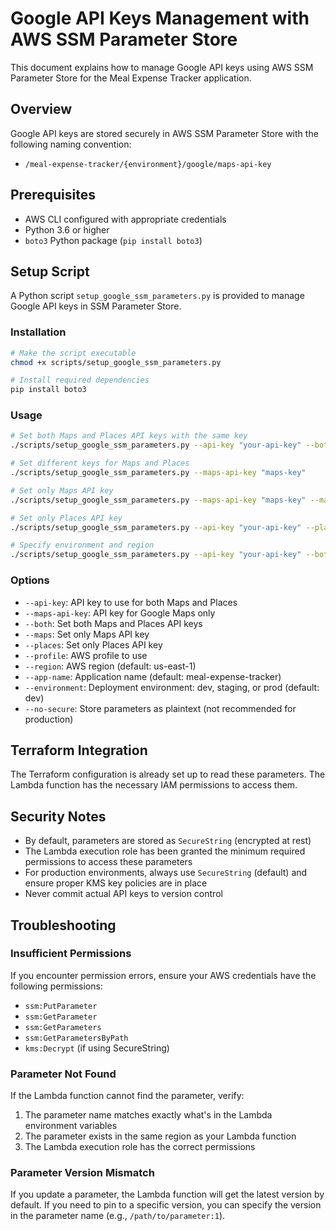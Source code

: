 # Google API Keys Management with AWS SSM Parameter Store

This document explains how to manage Google API keys using AWS SSM Parameter Store for the Meal Expense Tracker application.

## Overview

Google API keys are stored securely in AWS SSM Parameter Store with the following naming convention:
- `/meal-expense-tracker/{environment}/google/maps-api-key`

## Prerequisites

- AWS CLI configured with appropriate credentials
- Python 3.6 or higher
- `boto3` Python package (`pip install boto3`)

## Setup Script

A Python script `setup_google_ssm_parameters.py` is provided to manage Google API keys in SSM Parameter Store.

### Installation

```bash
# Make the script executable
chmod +x scripts/setup_google_ssm_parameters.py

# Install required dependencies
pip install boto3
```

### Usage

```bash
# Set both Maps and Places API keys with the same key
./scripts/setup_google_ssm_parameters.py --api-key "your-api-key" --both

# Set different keys for Maps and Places
./scripts/setup_google_ssm_parameters.py --maps-api-key "maps-key"

# Set only Maps API key
./scripts/setup_google_ssm_parameters.py --maps-api-key "maps-key" --maps

# Set only Places API key
./scripts/setup_google_ssm_parameters.py --api-key "your-api-key" --places

# Specify environment and region
./scripts/setup_google_ssm_parameters.py --api-key "your-api-key" --both --environment prod --region us-west-2
```

### Options

- `--api-key`: API key to use for both Maps and Places
- `--maps-api-key`: API key for Google Maps only
- `--both`: Set both Maps and Places API keys
- `--maps`: Set only Maps API key
- `--places`: Set only Places API key
- `--profile`: AWS profile to use
- `--region`: AWS region (default: us-east-1)
- `--app-name`: Application name (default: meal-expense-tracker)
- `--environment`: Deployment environment: dev, staging, or prod (default: dev)
- `--no-secure`: Store parameters as plaintext (not recommended for production)

## Terraform Integration

The Terraform configuration is already set up to read these parameters. The Lambda function has the necessary IAM permissions to access them.

## Security Notes

- By default, parameters are stored as `SecureString` (encrypted at rest)
- The Lambda execution role has been granted the minimum required permissions to access these parameters
- For production environments, always use `SecureString` (default) and ensure proper KMS key policies are in place
- Never commit actual API keys to version control

## Troubleshooting

### Insufficient Permissions

If you encounter permission errors, ensure your AWS credentials have the following permissions:
- `ssm:PutParameter`
- `ssm:GetParameter`
- `ssm:GetParameters`
- `ssm:GetParametersByPath`
- `kms:Decrypt` (if using SecureString)

### Parameter Not Found

If the Lambda function cannot find the parameter, verify:
1. The parameter name matches exactly what's in the Lambda environment variables
2. The parameter exists in the same region as your Lambda function
3. The Lambda execution role has the correct permissions

### Parameter Version Mismatch

If you update a parameter, the Lambda function will get the latest version by default. If you need to pin to a specific version, you can specify the version in the parameter name (e.g., `/path/to/parameter:1`).
